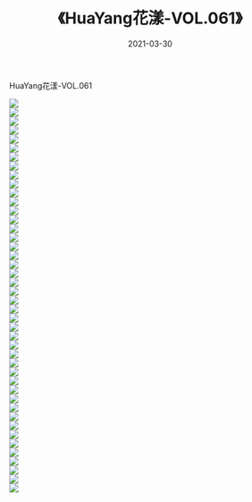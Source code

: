 ﻿---
layout: post
title:  《HuaYang花漾-VOL.061》
date:   2021-03-30
img: http://img.660000.xyz/Sharelink/网络美图/2021/HuaYang花漾-VOL.061/000.jpg
categories: [美女, 清纯, 唯美]
---

HuaYang花漾-VOL.061

  ![](http://img.660000.xyz/Sharelink/网络美图/2021/HuaYang花漾-VOL.061/001.jpg) <br> ![](http://img.660000.xyz/Sharelink/网络美图/2021/HuaYang花漾-VOL.061/002.jpg) <br> ![](http://img.660000.xyz/Sharelink/网络美图/2021/HuaYang花漾-VOL.061/003.jpg) <br> ![](http://img.660000.xyz/Sharelink/网络美图/2021/HuaYang花漾-VOL.061/004.jpg) <br> ![](http://img.660000.xyz/Sharelink/网络美图/2021/HuaYang花漾-VOL.061/005.jpg) <br> ![](http://img.660000.xyz/Sharelink/网络美图/2021/HuaYang花漾-VOL.061/006.jpg) <br> ![](http://img.660000.xyz/Sharelink/网络美图/2021/HuaYang花漾-VOL.061/007.jpg) <br> ![](http://img.660000.xyz/Sharelink/网络美图/2021/HuaYang花漾-VOL.061/008.jpg) <br> ![](http://img.660000.xyz/Sharelink/网络美图/2021/HuaYang花漾-VOL.061/009.jpg) <br> ![](http://img.660000.xyz/Sharelink/网络美图/2021/HuaYang花漾-VOL.061/010.jpg) <br> ![](http://img.660000.xyz/Sharelink/网络美图/2021/HuaYang花漾-VOL.061/011.jpg) <br> ![](http://img.660000.xyz/Sharelink/网络美图/2021/HuaYang花漾-VOL.061/012.jpg) <br> ![](http://img.660000.xyz/Sharelink/网络美图/2021/HuaYang花漾-VOL.061/013.jpg) <br> ![](http://img.660000.xyz/Sharelink/网络美图/2021/HuaYang花漾-VOL.061/014.jpg) <br> ![](http://img.660000.xyz/Sharelink/网络美图/2021/HuaYang花漾-VOL.061/015.jpg) <br> ![](http://img.660000.xyz/Sharelink/网络美图/2021/HuaYang花漾-VOL.061/016.jpg) <br> ![](http://img.660000.xyz/Sharelink/网络美图/2021/HuaYang花漾-VOL.061/017.jpg) <br> ![](http://img.660000.xyz/Sharelink/网络美图/2021/HuaYang花漾-VOL.061/018.jpg) <br> ![](http://img.660000.xyz/Sharelink/网络美图/2021/HuaYang花漾-VOL.061/019.jpg) <br> ![](http://img.660000.xyz/Sharelink/网络美图/2021/HuaYang花漾-VOL.061/020.jpg) <br> ![](http://img.660000.xyz/Sharelink/网络美图/2021/HuaYang花漾-VOL.061/021.jpg) <br> ![](http://img.660000.xyz/Sharelink/网络美图/2021/HuaYang花漾-VOL.061/022.jpg) <br> ![](http://img.660000.xyz/Sharelink/网络美图/2021/HuaYang花漾-VOL.061/023.jpg) <br> ![](http://img.660000.xyz/Sharelink/网络美图/2021/HuaYang花漾-VOL.061/024.jpg) <br> ![](http://img.660000.xyz/Sharelink/网络美图/2021/HuaYang花漾-VOL.061/025.jpg) <br> ![](http://img.660000.xyz/Sharelink/网络美图/2021/HuaYang花漾-VOL.061/026.jpg) <br> ![](http://img.660000.xyz/Sharelink/网络美图/2021/HuaYang花漾-VOL.061/027.jpg) <br> ![](http://img.660000.xyz/Sharelink/网络美图/2021/HuaYang花漾-VOL.061/028.jpg) <br> ![](http://img.660000.xyz/Sharelink/网络美图/2021/HuaYang花漾-VOL.061/029.jpg) <br> ![](http://img.660000.xyz/Sharelink/网络美图/2021/HuaYang花漾-VOL.061/030.jpg) <br> ![](http://img.660000.xyz/Sharelink/网络美图/2021/HuaYang花漾-VOL.061/031.jpg) <br> ![](http://img.660000.xyz/Sharelink/网络美图/2021/HuaYang花漾-VOL.061/032.jpg) <br> ![](http://img.660000.xyz/Sharelink/网络美图/2021/HuaYang花漾-VOL.061/033.jpg) <br> ![](http://img.660000.xyz/Sharelink/网络美图/2021/HuaYang花漾-VOL.061/034.jpg) <br> ![](http://img.660000.xyz/Sharelink/网络美图/2021/HuaYang花漾-VOL.061/035.jpg) <br> ![](http://img.660000.xyz/Sharelink/网络美图/2021/HuaYang花漾-VOL.061/036.jpg) <br> ![](http://img.660000.xyz/Sharelink/网络美图/2021/HuaYang花漾-VOL.061/037.jpg) <br> ![](http://img.660000.xyz/Sharelink/网络美图/2021/HuaYang花漾-VOL.061/038.jpg) <br> ![](http://img.660000.xyz/Sharelink/网络美图/2021/HuaYang花漾-VOL.061/039.jpg) <br> ![](http://img.660000.xyz/Sharelink/网络美图/2021/HuaYang花漾-VOL.061/040.jpg) <br> ![](http://img.660000.xyz/Sharelink/网络美图/2021/HuaYang花漾-VOL.061/041.jpg) <br> ![](http://img.660000.xyz/Sharelink/网络美图/2021/HuaYang花漾-VOL.061/042.jpg) <br> ![](http://img.660000.xyz/Sharelink/网络美图/2021/HuaYang花漾-VOL.061/043.jpg) <br> ![](http://img.660000.xyz/Sharelink/网络美图/2021/HuaYang花漾-VOL.061/044.jpg) <br>
